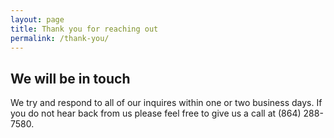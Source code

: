 ```yaml
---
layout: page
title: Thank you for reaching out
permalink: /thank-you/
---
```


## We will be in touch

We try and respond to all of our inquires within one or two business days. If you do not hear back from us please feel free to give us a call at (864) 288-7580.
